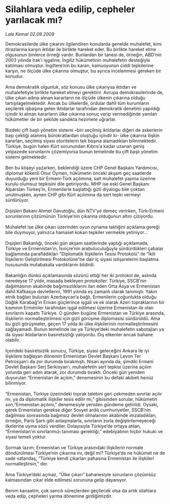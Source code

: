 # Silahlara veda edilip, cepheler yarılacak mı?

*Lale Kemal 02.09.2009*

<div class="taraf_structure_2col_1zq">
<div class="margen_n">



 <p>Demokrasilerde ülke çıkarını ilgilendiren konularda genelde muhalefet, kimi itirazlarına karşın iktidar ile birlikte hareket eder. Bu birlikte hareket etme olgusunun binlerce örneği vardır. Bunlardan bir tanesi de, örneğin, ABD’nin 2003 yılında Irak’ı işgaline, İngiliz hükümetinin muhalefetin desteğiyle katılması olmuştur. İngiltere’nin bu kararı, kamuoyunun ciddi tepkilerine karşın, ne ölçüde ülke çıkarına olmuştur, bu ayrıca incelenmesi gereken bir konudur. <br/><br/>Ama demokratik olgunluk, söz konusu ülke çıkarıysa iktidarı ve muhalefetiyle birlikte hareket etmeyi gerektirir. Avrupa demokrasilerinde de, ülke çıkarı adına alınan kararların ne ölçüde ülkenin çıkarına olduğu tartışılagelmektedir. Ancak bu ülkelerde, ordular dahil tüm kurumların seçilerek işbaşına gelen iktidarlar tarafından demokratik denetimi yapıldığı içindir ki alınan kararların ülke çıkarına sonuç verip vermediğinde yanılan hükümetler de bir şekilde sandıkta hezimete uğrarlar. <br/><br/>Bizdeki çift başlı yönetim sistemi –biri seçilmiş iktidarlar diğeri de askerlerin başı çektiği atanmış bürokratlardan oluştuğu içindir ki- ülke çıkarına ilişkin kararları, seçilmiş siyasi otoritelerin tek başına alamadıkları bilinmektedir. Türkiye, bugün halen Kürt sorunundan Kıbrıs’a kadar uzanan geniş yelpazede sorunlarını çözemiyorsa bunun temelinde bu çift başlı yönetim sistemi gelmektedir. <br/><br/>Ben bu köşeyi yazarken, beklendiği üzere CHP Genel Başkanı Yardımcısı, diplomat kökenli Onur Öymen, hükümetin önceki akşam geç saatlerde duyurduğu yeni bir Ermeni-Türk açılımına, salt muhalefet yapma üzerine kurulu olumsuz tepkisini dile getiriyordu. MHP ise eski Genel Başkanı Alparslan Türkeş’in, Ermenilerle başlattığı gizli diyalogu bile çoktan unutmuşken, aynen CHP gibi Kürt açılımına da sert tepki vermeyi sürdürüyor. <br/><br/>Dışişleri Bakanı Ahmet Davutoğlu, dün NTV’ye demeç verirken, Türk-Ermeni sorunlarının çözümünün Türkiye’nin çıkarına olduğunun altını çiziyordu. <br/><br/>Muhalefet ise ülke çıkarı üzerinden oyun oynama taktiğini açıklama gereği bile duymuyor, yalnızca hamaset kokan tepkiler vermekle yetiniyor... <br/><br/>Dışişleri Bakanlığı, önceki gün akşam saatlerinde yaptığı açıklamada, Türkiye ve Ermenistan’ın, İsviçre’nin arabuluculuğuyla sürdürdükleri çabalar bağlamında parafladıkları “Diplomatik İlişkilerin Tesisi Protokolü” ile “İkili İlişkilerin Geliştirilmesi Protokolüne”ne dair iç siyasi istişarelerini başlatma hususunda mutabakata vardıklarını bildirdi. <br/><br/>Bakanlığın dünkü açıklamasında sözünü ettiği her iki protokol de, aslında neredeyse 17 yıldır, masada bekleyen protokoller. Türkiye, SSCB’nin dağılmasının akabinde bağımsızlıklarını ilan eden Orta Asya ve Ermenistan dahil Kafkasya devletlerini, 1991 yılında eş zamanlı olarak tanımıştı. Yakın etnik bağları bulunan Azerbaycan’a bağlı, Ermenilerin çoğunlukta olduğu Dağlık Karabağ’ın Erivan güçlerince işgali ve ek olarak Azeri topraklarının bir kısmının Ermeniler tarafından işgal edilmesi üzerine Ermenistan ile olan sınırlarını kapattı Türkiye. O günden bugüne Ermenistan ve Türkiye arasında, ilişkilerin normalleştirilmesi için gizli görüşme diplomasisi sürdürüldü. Ama bu gizli görüşmeler, geçen 17 yılda iki ülke ilişkilerinin normalleştirilmesini sağlayamadı. Bunun temelinde ise ya Türkiye’deki muhalefetin sabotajları ya da siyasi iktidarların basiretsizliği yatıyordu. Dış etkenler ancak bahane olabilir. <br/><br/>İçerideki basiretsizlik sonucu, Türkiye, siyasi geleceğini Ankara ile iyi ilişkilere bağlayan dönemin Ermenistan Devlet Başkanı Levon Ter Petrosyan’ı da zor durumda bırakmıştı. Nisan ayında da, şimdiki Ermeni Devlet Başkanı Serj Serkisyan’ı, muhalefetin sert tepkisi üzerine açılım yolunda geri adım atarak, zor durumda bıraktı. Önceki gün yeniden duyurulan “Ermenistan ile açılım,” denemesinin bu defaki akıbeti henüz bilinmiyor. <br/><br/>“Ermenistan, Türkiye üzerindeki toprak talebini geri çekmeden sınırlar açılır mı, ya da diplomatik ilişkiler tesis edilir mi,” gibisinden sorular, hükümetin son,”Ermenistan açılımı,” denemesiyle yeniden gündeme getirildi. Oysaki, gerek Ermenistan gerekse diğer Sovyet ardılı cumhuriyetler, SSCB’nin dağılması sonrasında bağımsız devlet olmalarının akabinde imzaladıkları, örneğin, Paris Şartı gibi anlaşmalarla, sınırların zorla değiştirilemeyeceği ilkelerine uyma sözü verdiler. Dolayısıyla Türkiye’de ortaya atılan, “Ermenistan’ın sınırlarımızı tanıması gerektiği,” edebiyatının hiçbir hukuki ve siyasi temeli yoktur. <br/><br/>Sormak lazım; Ermenistan ve Türkiye arasındaki ilişkilerin normale döndürülmesi Türkiye’nin çıkarına mı, değil mi? Türkiye’de ne hükümet ne de sade vatandaş, “Türkiye kendi çıkarları pahasına Ermenistan ile ilişkileri normalleştirsin,” der. <br/><br/>Ama Türkiye’deki açmaz, “Ülke çıkarı” bahanesiyle sorunların çözümsüz kalmasından çıkar elde edilmesi sorununa gelip dayanıyor. <br/><br/>Benim kanaatim, çok sancılı süreçlerden geçilecek olsa da artık silahlara veda edip, cepheleri yarma dönemine girdiğimizdir.</p>
<br/>
<br/>
<br/>



<br/>


<div id="taraf_not">
</div>

</div>


</div>
